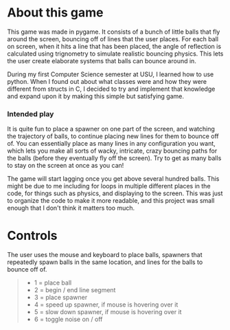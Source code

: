 # About this game
This game was made in pygame. It consists of a bunch of little balls that fly around the screen, bouncing off of lines that the user places. For each ball on screen, when it hits a line that has been placed, the angle of reflection is calculated using trignometry to simulate realistic bouncing physics. This lets the user create elaborate systems that balls can bounce around in.

During my first Computer Science semester at USU, I learned how to use python. When I found out about what classes were and how they were different from structs in C, I decided to try and implement that knowledge and expand upon it by making this simple but satisfying game.

### Intended play
It is quite fun to place a spawner on one part of the screen, and watching the trajectory of balls, to continue placing new lines for them to bounce off of. You can essentially place as many lines in any configuration you want, which lets you make all sorts of wacky, intricate, crazy bouncing paths for the balls (before they eventually fly off the screen). Try to get as many balls to stay on the screen at once as you can! 

The game will start lagging once you get above several hundred balls. This might be due to me including for loops in multiple different places in the code, for things such as physics, and displaying to the screen. This was just to organize the code to make it more readable, and this project was small enough that I don't think it matters too much.

# Controls
The user uses the mouse and keyboard to place balls, spawners that repeatedly spawn balls in the same location, and lines for the balls to bounce off of.
> - 1 = place ball
> - 2 = begin / end line segment
> - 3 = place spawner
> - 4 = speed up spawner, if mouse is hovering over it
> - 5 = slow down spawner, if mouse is hovering over it
> - 6 = toggle noise on / off

